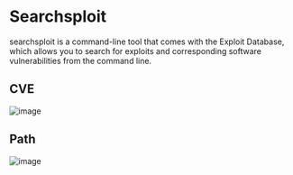 # Searchsploit

searchsploit is a command-line tool that comes with the Exploit Database, which allows you to search for exploits and corresponding software vulnerabilities from the command line. 


## CVE

![image](https://github.com/dbissell6/Shadow_Stone/assets/50979196/7644f4b1-b31d-4171-b697-a62d2f71f4b9)

## Path

![image](https://github.com/dbissell6/Shadow_Stone/assets/50979196/67e00e6d-aed0-42fb-abaf-32bc7c4f88b3)
